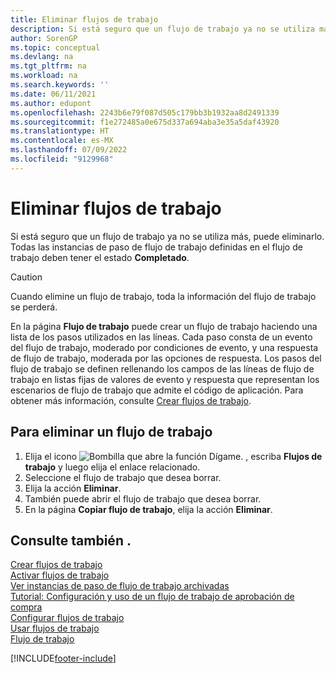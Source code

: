 ```yaml
---
title: Eliminar flujos de trabajo
description: Si está seguro que un flujo de trabajo ya no se utiliza más, puede eliminarlo. Todas las instancias de paso del flujo de trabajo definidas en el flujo de trabajo deben tener el estado **Completado**.
author: SorenGP
ms.topic: conceptual
ms.devlang: na
ms.tgt_pltfrm: na
ms.workload: na
ms.search.keywords: ''
ms.date: 06/11/2021
ms.author: edupont
ms.openlocfilehash: 2243b6e79f087d505c179bb3b1932aa8d2491339
ms.sourcegitcommit: f1e272485a0e675d337a694aba3e35a5daf43920
ms.translationtype: HT
ms.contentlocale: es-MX
ms.lasthandoff: 07/09/2022
ms.locfileid: "9129968"
---
```

# <a name="delete-workflows"></a>Eliminar flujos de trabajo

Si está seguro que un flujo de trabajo ya no se utiliza más, puede eliminarlo. Todas las instancias de paso de flujo de trabajo definidas en el flujo de trabajo deben tener el estado **Completado**.  

> [!CAUTION]  
> Cuando elimine un flujo de trabajo, toda la información del flujo de trabajo se perderá.  

En la página **Flujo de trabajo** puede crear un flujo de trabajo haciendo una lista de los pasos utilizados en las líneas. Cada paso consta de un evento del flujo de trabajo, moderado por condiciones de evento, y una respuesta de flujo de trabajo, moderada por las opciones de respuesta. Los pasos del flujo de trabajo se definen rellenando los campos de las líneas de flujo de trabajo en listas fijas de valores de evento y respuesta que representan los escenarios de flujo de trabajo que admite el código de aplicación. Para obtener más información, consulte [Crear flujos de trabajo](across-how-to-create-workflows.md).  

## <a name="to-delete-a-workflow"></a>Para eliminar un flujo de trabajo

1. Elija el icono ![Bombilla que abre la función Dígame.](media/ui-search/search_small.png "Dígame qué desea hacer") , escriba **Flujos de trabajo** y luego elija el enlace relacionado.  
2. Seleccione el flujo de trabajo que desea borrar.  
3. Elija la acción **Eliminar**.  
4. También puede abrir el flujo de trabajo que desea borrar.  
5. En la página **Copiar flujo de trabajo**, elija la acción **Eliminar**.  

## <a name="see-also"></a>Consulte también .

[Crear flujos de trabajo](across-how-to-create-workflows.md)  
[Activar flujos de trabajo](across-how-to-enable-workflows.md)  
[Ver instancias de paso de flujo de trabajo archivadas](across-how-to-view-archived-workflow-step-instances.md)  
[Tutorial: Configuración y uso de un flujo de trabajo de aprobación de compra](walkthrough-setting-up-and-using-a-purchase-approval-workflow.md)  
[Configurar flujos de trabajo](across-set-up-workflows.md)  
[Usar flujos de trabajo](across-use-workflows.md)  
[Flujo de trabajo](across-workflow.md)  


[!INCLUDE[footer-include](includes/footer-banner.md)]